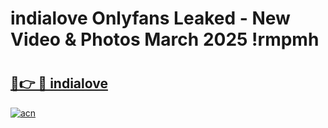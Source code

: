 # indialove Onlyfans Leaked - New Video & Photos March 2025 !rmpmh

# <h2><a href="https://kr7s0v.iuczelnia.edu.pl?title=indialove&ref=rmpmh">🔗👉 🔴 indialove</a></h2>

[![acn](https://github.com/user-attachments/assets/0f9c940e-d8b0-45ae-aac7-cd30a18b3e1c)](https://kr7s0v.iuczelnia.edu.pl?title=indialove&ref=rmpmh)


